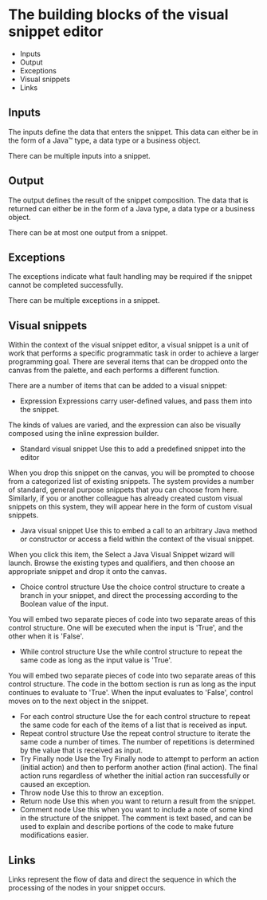 <!-- image -->

# The building blocks of the visual snippet editor

- Inputs
- Output
- Exceptions
- Visual snippets
- Links

## Inputs

The inputs  define
the data that enters the snippet. This data can either be in the form
of a Java™ type, a data type or a business object.

There
can be multiple inputs into a snippet.

## Output

The output  defines
the result of the snippet composition. The data that is returned can
either be in the form of a Java type,
a data type or a business object.

There can be at most one output
from a snippet.

## Exceptions

The exceptions  indicate
what fault handling may be required if the snippet cannot be completed
successfully.

There can be multiple exceptions in a snippet.

## Visual snippets

Within the
context of the visual snippet editor, a visual snippet is a unit of
work that performs a specific programmatic task in order to achieve
a larger programming goal. There are several items that can be dropped
onto the canvas from the palette, and each performs a different function.

There
are a number of items that can be added to a visual snippet:

- Expression Expressions carry user-defined values, and pass them into the snippet.

The kinds of values are varied, and the expression can also be visually composed using the inline expression builder.
- Standard visual snippet Use this to add a predefined snippet into the editor 

When you drop this snippet on the canvas, you will be prompted to choose from a categorized list of existing snippets. The system provides a number of standard, general purpose snippets that you can choose from here. Similarly, if you or another colleague has already created custom visual snippets on this system, they will appear here in the form of custom visual snippets.
- Java visual snippet  Use this to embed a call to an arbitrary Java method or constructor or access a field within the context of the visual snippet.

When you click this item, the Select a Java Visual Snippet wizard will launch. Browse the existing types and qualifiers, and then choose an appropriate snippet and drop it onto the canvas.
- Choice control structure
Use the choice control structure to create a branch in your snippet, and direct the processing according to the Boolean value of the input.

You will embed two separate pieces of code into two separate areas of this control structure. One will be executed when the input is 'True', and the other when it is 'False'.
- While control structure Use the while control structure to repeat the same code as long as the input value is 'True'.

You will embed two separate pieces of code into two separate areas of this control structure. The code in the bottom section is run as long as the input continues to evaluate to 'True'. When the input evaluates to 'False', control moves on to the next object in the snippet.
- For each control structure Use the for each control structure to repeat the same code for each of the items of a list that is received as input.
- Repeat control structure Use the repeat control structure to iterate the same code a number of times. The number of repetitions is determined by the value that is received as input.
- Try Finally node Use the Try Finally node to attempt to perform an action (initial action) and then to perform another action (final action). The final action runs regardless of whether the initial action ran successfully or caused an exception.
- Throw node Use this to throw an exception.
- Return node Use this when you want to return a result from the snippet.
- Comment node Use this when you want to include a note of some kind in the structure of the snippet. The comment is text based, and can be used to explain and describe portions of the code to make future modifications easier.

## Links

Links  represent
the flow of data and direct the sequence in which the processing of
the nodes in your snippet occurs.